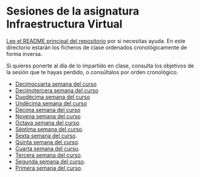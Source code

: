 # Sesiones de la asignatura Infraestructura Virtual

[Lee el README principal del repositorio](../README.md) por si
necesitas ayuda. En este directorio estarán los ficheros de clase
ordenados cronológicamente de forma inversa.

Si quieres ponerte al día de lo impartido en clase, consulta los objetivos de la sesión que te hayas perdido, o consúltalos por orden cronológico.

* [Decimocuarta semana del curso ](semana-14.md)
* [Decimotercera semana del curso](semana-13.md)
* [Duodécima semana del curso](semana-12.md)
* [Undécima semana del curso](semana-11.md)
* [Décima semana del curso](semana-10.md)
* [Novena semana del curso](semana-09.md)
* [Octava semana del curso](semana-08.md).
* [Séptima semana del curso](semana-07.md).
* [Sexta semana del curso](semana-06.md).
* [Quinta semana del curso](semana-05.md).
* [Cuarta semana del curso](semana-04.md).
* [Tercera semana del curso](semana-03.md).
* [Segunda semana del curso](semana-02.md).
* [Primera semana del curso](semana-01.md).
